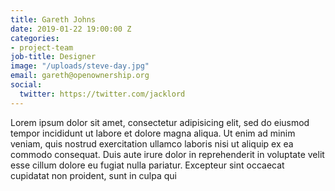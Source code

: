 ```yaml
---
title: Gareth Johns
date: 2019-01-22 19:00:00 Z
categories:
- project-team
job-title: Designer
image: "/uploads/steve-day.jpg"
email: gareth@openownership.org
social:
  twitter: https://twitter.com/jacklord
---
```


Lorem ipsum dolor sit amet, consectetur adipisicing elit, sed do eiusmod tempor incididunt ut labore et dolore magna aliqua. Ut enim ad minim veniam, quis nostrud exercitation ullamco laboris nisi ut aliquip ex ea commodo consequat. Duis aute irure dolor in reprehenderit in voluptate velit esse cillum dolore eu fugiat nulla pariatur. Excepteur sint occaecat cupidatat non proident, sunt in culpa qui